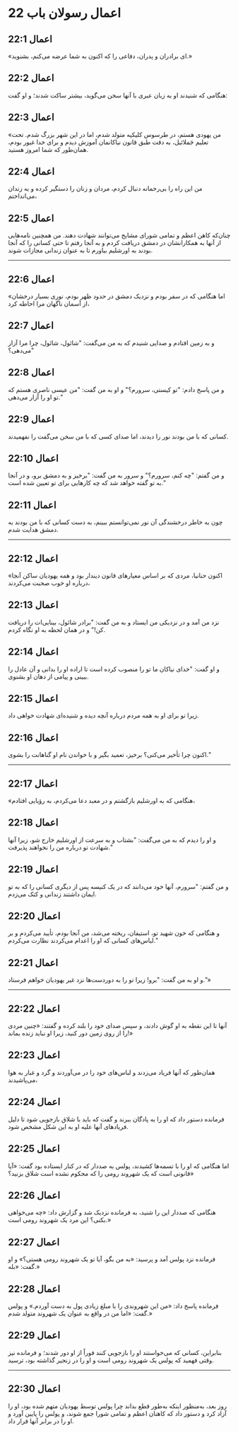 # اعمال رسولان باب 22

## اعمال 22:1

«ای برادران و پدران، دفاعی را که اکنون به شما عرضه می‌کنم، بشنوید.»

## اعمال 22:2

هنگامی که شنیدند او به زبان عبری با آنها سخن می‌گوید، بیشتر ساکت شدند؛ و او گفت:

## اعمال 22:3

«من یهودی هستم، در طرسوس کلیکیه متولد شدم، اما در این شهر بزرگ شدم. تحت تعلیم جَملائیل، به دقت طبق قانون نیاکانمان آموزش دیدم و برای خدا غیور بودم، همان‌طور که شما امروز هستید.

## اعمال 22:4

من این راه را بی‌رحمانه دنبال کردم، مردان و زنان را دستگیر کرده و به زندان می‌انداختم،

## اعمال 22:5

چنان‌که کاهن اعظم و تمامی شورای مشایخ می‌توانند شهادت دهند. من همچنین نامه‌هایی از آنها به همکارانشان در دمشق دریافت کردم و به آنجا رفتم تا حتی کسانی را که آنجا بودند به اورشلیم بیاورم تا به عنوان زندانی مجازات شوند.

---

## اعمال 22:6

«اما هنگامی که در سفر بودم و نزدیک دمشق در حدود ظهر بودم، نوری بسیار درخشان از آسمان ناگهان مرا احاطه کرد،

## اعمال 22:7

و به زمین افتادم و صدایی شنیدم که به من می‌گفت: "شائول، شائول، چرا مرا آزار می‌دهی؟"

## اعمال 22:8

و من پاسخ دادم: "تو کیستی، سرورم؟" و او به من گفت: "من عیسی ناصری هستم که تو او را آزار می‌دهی."

## اعمال 22:9

کسانی که با من بودند نور را دیدند، اما صدای کسی که با من سخن می‌گفت را نفهمیدند.

## اعمال 22:10

و من گفتم: "چه کنم، سرورم؟" و سرور به من گفت: "برخیز و به دمشق برو، و در آنجا به تو گفته خواهد شد که چه کارهایی برای تو تعیین شده است."

## اعمال 22:11

چون به خاطر درخشندگی آن نور نمی‌توانستم ببینم، به دست کسانی که با من بودند به دمشق هدایت شدم.

---

## اعمال 22:12

«اکنون حنانیا، مردی که بر اساس معیارهای قانون دیندار بود و همه یهودیان ساکن آنجا درباره او خوب صحبت می‌کردند،

## اعمال 22:13

نزد من آمد و در نزدیکی من ایستاد و به من گفت: "برادر شائول، بینایی‌ات را دریافت کن!" و در همان لحظه به او نگاه کردم.

## اعمال 22:14

و او گفت: "خدای نیاکان ما تو را منصوب کرده است تا اراده او را بدانی و آن عادل را ببینی و پیامی از دهان او بشنوی.

## اعمال 22:15

زیرا تو برای او به همه مردم درباره آنچه دیده و شنیده‌ای شهادت خواهی داد.

## اعمال 22:16

اکنون چرا تأخیر می‌کنی؟ برخیز، تعمید بگیر و با خواندن نام او گناهانت را بشوی."

---

## اعمال 22:17

«هنگامی که به اورشلیم بازگشتم و در معبد دعا می‌کردم، به رؤیایی افتادم،

## اعمال 22:18

و او را دیدم که به من می‌گفت: "بشتاب و به سرعت از اورشلیم خارج شو، زیرا آنها شهادت تو درباره من را نخواهند پذیرفت."

## اعمال 22:19

و من گفتم: "سرورم، آنها خود می‌دانند که در یک کنیسه پس از دیگری کسانی را که به تو ایمان داشتند زندانی و کتک می‌زدم.

## اعمال 22:20

و هنگامی که خون شهید تو، استیفان، ریخته می‌شد، من آنجا بودم، تأیید می‌کردم و بر لباس‌های کسانی که او را اعدام می‌کردند نظارت می‌کردم."

## اعمال 22:21

و او به من گفت: "برو! زیرا تو را به دوردست‌ها نزد غیر یهودیان خواهم فرستاد."»

---

## اعمال 22:22

آنها تا این نقطه به او گوش دادند، و سپس صدای خود را بلند کرده و گفتند: «چنین مردی را از روی زمین دور کنید، زیرا او نباید زنده بماند!»

## اعمال 22:23

همان‌طور که آنها فریاد می‌زدند و لباس‌های خود را در می‌آوردند و گرد و غبار به هوا می‌پاشیدند،

## اعمال 22:24

فرمانده دستور داد که او را به پادگان ببرند و گفت که باید با شلاق بازجویی شود تا دلیل فریادهای آنها علیه او به این شکل مشخص شود.

## اعمال 22:25

اما هنگامی که او را با تسمه‌ها کشیدند، پولس به صد‌دار که در کنار ایستاده بود گفت: «آیا قانونی است که یک شهروند رومی را که محکوم نشده است شلاق بزنید؟»

## اعمال 22:26

هنگامی که صد‌دار این را شنید، به فرمانده نزدیک شد و گزارش داد: «چه می‌خواهی بکنی؟ این مرد یک شهروند رومی است.»

## اعمال 22:27

فرمانده نزد پولس آمد و پرسید: «به من بگو، آیا تو یک شهروند رومی هستی؟» و او گفت: «بله.»

## اعمال 22:28

فرمانده پاسخ داد: «من این شهروندی را با مبلغ زیادی پول به دست آوردم.» و پولس گفت: «اما من در واقع به عنوان یک شهروند متولد شدم.»

## اعمال 22:29

بنابراین، کسانی که می‌خواستند او را بازجویی کنند فوراً از او دور شدند؛ و فرمانده نیز وقتی فهمید که پولس یک شهروند رومی است و او را در زنجیر گذاشته بود، ترسید.

---

## اعمال 22:30

روز بعد، به‌منظور اینکه به‌طور قطع بداند چرا پولس توسط یهودیان متهم شده بود، او را آزاد کرد و دستور داد که کاهنان اعظم و تمامی شورا جمع شوند، و پولس را پایین آورد و او را در برابر آنها قرار داد.
